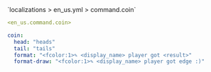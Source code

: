 <!--@include: @/parts/module/command/coin.md#title-->
<!--@include: @/parts/words.md#path--> `localizations > en_us.yml > command.coin`

<!--@include: @/parts/module/command/coin.md#explanation-->

<!--@include: @/parts/words.md#edit-->
```yaml
<en_us.command.coin>
```

<!--@include: @/parts/words.md#default-->
```yaml
coin:
  head: "heads"
  tail: "tails"
  format: "<fcolor:1>✎ <display_name> player got <result>"
  format-draw: "<fcolor:1>✎ <display_name> player got edge :)"
```

<!--@include: @/parts/module/command/coin.md#parameters-->
<!--@include: @/parts/module/command/coin.md#localization-->

